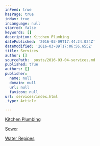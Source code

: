 ```yaml
---
inFeed: true
hasPage: true
inNav: true
inLanguage: null
starred: false
keywords: []
description: Kitchen Plumbing
datePublished: '2016-03-09T17:44:24.024Z'
dateModified: '2016-03-09T17:06:56.655Z'
title: Services
author: []
sourcePath: _posts/2016-03-04-services.md
published: true
authors: []
publisher:
  name: null
  domain: null
  url: null
  favicon: null
url: services/index.html
_type: Article

---
```

[Kitchen Plumbing][0]

[Sewer][1]

[Water Repipes][2]

[0]: https://thegrid.ai/water-heater-repair-in-little-rock/kitchen-plumbing-for-the-little-rock-metro-area/
[1]: https://thegrid.ai/water-heater-repair-in-little-rock/1c96093c-babc-4d84-9b22-72f52b37d576/
[2]: https://thegrid.ai/water-heater-repair-in-little-rock/repiping-water-systems-contractor-for-the-little-rock-metro/